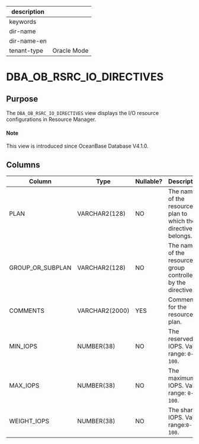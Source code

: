 | description ||
|---|---|
| keywords ||
| dir-name ||
| dir-name-en ||
| tenant-type | Oracle Mode |

# DBA_OB_RSRC_IO_DIRECTIVES

## Purpose

The `DBA_OB_RSRC_IO_DIRECTIVES` view displays the I/O resource configurations in Resource Manager. 

<main id="notice" type='explain'>
  <h4>Note</h4>
  <p>This view is introduced since OceanBase Database V4.1.0. </p>
</main>

## Columns

| **Column** | **Type** | **Nullable?** | **Description** |
| --- | --- | --- | --- |
| PLAN | VARCHAR2(128) | NO | The name of the resource plan to which the directive belongs. |
| GROUP_OR_SUBPLAN | VARCHAR2(128) | NO | The name of the resource group controlled by the directive. |
| COMMENTS | VARCHAR2(2000) | YES | Comments for the resource plan. |
| MIN_IOPS | NUMBER(38) | NO | The reserved IOPS. Value range: `0-100`. |
| MAX_IOPS | NUMBER(38) | NO | The maximum IOPS. Value range: `0-100`. |
| WEIGHT_IOPS | NUMBER(38) | NO | The shared IOPS. Value range:`0-100`. |
